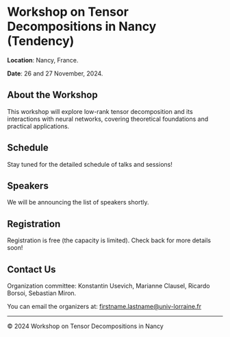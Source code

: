 

# Workshop on Tensor Decompositions in Nancy (Tendency)

**Location**: Nancy, France. 

**Date**: 26 and 27 November, 2024.

## About the Workshop
This workshop will explore low-rank tensor decomposition and its interactions with neural networks, covering theoretical foundations and practical applications.

## Schedule
Stay tuned for the detailed schedule of talks and sessions!

## Speakers
We will be announcing the list of speakers shortly.

## Registration
Registration is free (the capacity is limited). Check back for more details soon!


## Contact Us

Organization committee: Konstantin Usevich, Marianne Clausel, Ricardo Borsoi, Sebastian Miron.

You can email the organizers at: [firstname.lastname@univ-lorraine.fr](firstname.lastname@univ-lorraine.fr)

---

&copy; 2024 Workshop on Tensor Decompositions in Nancy
